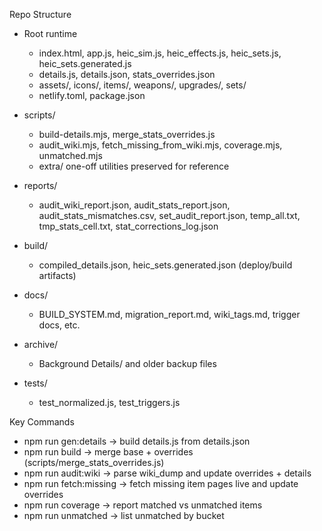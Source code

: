 Repo Structure

- Root runtime
  - index.html, app.js, heic_sim.js, heic_effects.js, heic_sets.js, heic_sets.generated.js
  - details.js, details.json, stats_overrides.json
  - assets/, icons/, items/, weapons/, upgrades/, sets/
  - netlify.toml, package.json

- scripts/
  - build-details.mjs, merge_stats_overrides.js
  - audit_wiki.mjs, fetch_missing_from_wiki.mjs, coverage.mjs, unmatched.mjs
  - extra/ one-off utilities preserved for reference

- reports/
  - audit_wiki_report.json, audit_stats_report.json, audit_stats_mismatches.csv,
    set_audit_report.json, temp_all.txt, tmp_stats_cell.txt, stat_corrections_log.json

- build/
  - compiled_details.json, heic_sets.generated.json (deploy/build artifacts)

- docs/
  - BUILD_SYSTEM.md, migration_report.md, wiki_tags.md, trigger docs, etc.

- archive/
  - Background Details/ and older backup files

- tests/
  - test_normalized.js, test_triggers.js

Key Commands

- npm run gen:details      → build details.js from details.json
- npm run build            → merge base + overrides (scripts/merge_stats_overrides.js)
- npm run audit:wiki       → parse wiki_dump and update overrides + details
- npm run fetch:missing    → fetch missing item pages live and update overrides
- npm run coverage         → report matched vs unmatched items
- npm run unmatched        → list unmatched by bucket

